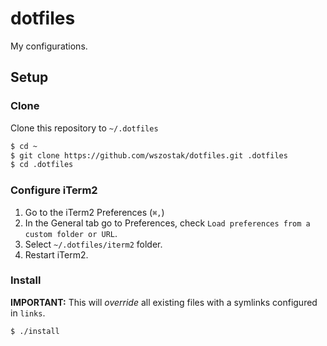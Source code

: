 # dotfiles

My configurations.

## Setup

### Clone

Clone this repository to `~/.dotfiles`

```bash
$ cd ~
$ git clone https://github.com/wszostak/dotfiles.git .dotfiles
$ cd .dotfiles
```

### Configure iTerm2

1. Go to the iTerm2 Preferences (`⌘,`)
2. In the General tab go to Preferences, check `Load preferences from a custom folder or URL`.
3. Select `~/.dotfiles/iterm2` folder.
4. Restart iTerm2.

### Install

**IMPORTANT:** This will *override* all existing files with a symlinks configured in `links`.

```bash
$ ./install
```
